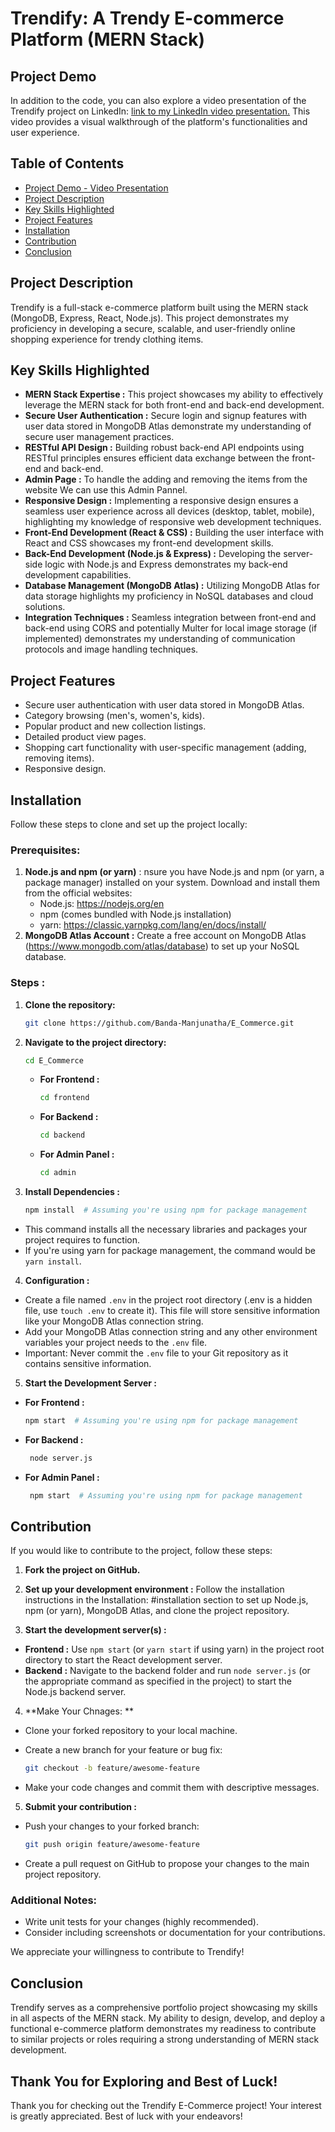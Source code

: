 # Trendify: A Trendy E-commerce Platform (MERN Stack)

## Project Demo

In addition to the code, you can also explore a video presentation of the Trendify project on LinkedIn: [link to my LinkedIn video presentation.](https://www.linkedin.com/feed/update/urn:li:activity:7173709674586787842/) This video provides a visual walkthrough of the platform's functionalities and user experience.

## Table of Contents

- [Project Demo - Video Presentation](https://www.linkedin.com/feed/update/urn:li:activity:7173709674586787842/)
- [Project Description](#project-description)
- [Key Skills Highlighted](#key-skills-highlighted)
- [Project Features](#project-features)
- [Installation](#installation)
- [Contribution](#contribution)
- [Conclusion](#conclusion)

## Project Description

Trendify is a full-stack e-commerce platform built using the MERN stack (MongoDB, Express, React, Node.js). This project demonstrates my proficiency in developing a secure, scalable, and user-friendly online shopping experience for trendy clothing items.

## Key Skills Highlighted

- **MERN Stack Expertise :** This project showcases my ability to effectively leverage the MERN stack for both front-end and back-end development.
- **Secure User Authentication :** Secure login and signup features with user data stored in MongoDB Atlas demonstrate my understanding of secure user management practices.
- **RESTful API Design :** Building robust back-end API endpoints using RESTful principles ensures efficient data exchange between the front-end and back-end.
- **Admin Page :** To handle the adding and removing the items from the website We can use this Admin Pannel.
- **Responsive Design :**  Implementing a responsive design ensures a seamless user experience across all devices (desktop, tablet, mobile), highlighting my knowledge of responsive web development techniques.
- **Front-End Development (React & CSS) :** Building the user interface with React and CSS showcases my front-end development skills.
- **Back-End Development (Node.js & Express) :** Developing the server-side logic with Node.js and Express demonstrates my back-end development capabilities.
- **Database Management (MongoDB Atlas) :** Utilizing MongoDB Atlas for data storage highlights my proficiency in NoSQL databases and cloud solutions.
- **Integration Techniques :** Seamless integration between front-end and back-end using CORS and potentially Multer for local image storage (if implemented) demonstrates my understanding of communication protocols and image handling techniques.

## Project Features

- Secure user authentication with user data stored in MongoDB Atlas.
- Category browsing (men's, women's, kids).
- Popular product and new collection listings.
- Detailed product view pages.
- Shopping cart functionality with user-specific management (adding, removing items).
- Responsive design.

## Installation

Follow these steps to clone and set up the project locally:

### Prerequisites:

1. **Node.js and npm (or yarn)** : nsure you have Node.js and npm (or yarn, a package manager) installed on your system. Download and install them from the official websites:
   - Node.js: https://nodejs.org/en
   - npm (comes bundled with Node.js installation)
   - yarn: https://classic.yarnpkg.com/lang/en/docs/install/
2. **MongoDB Atlas Account :** Create a free account on MongoDB Atlas (https://www.mongodb.com/atlas/database) to set up your NoSQL database.

### Steps :

1. **Clone the repository:**

    ```bash
    git clone https://github.com/Banda-Manjunatha/E_Commerce.git
    ```
    
3. **Navigate to the project directory:**

    ```bash
    cd E_Commerce
    ```

     - **For Frontend :**
         ```bash
         cd frontend
         ```
     - **For Backend :**
         ```bash
         cd backend
         ```
     - **For Admin Panel :**
         ```bash
         cd admin
         ```
      
3. **Install Dependencies :**

     ```bash
    npm install  # Assuming you're using npm for package management
    ```
     
  - This command installs all the necessary libraries and packages your project requires to function.
  - If you're using yarn for package management, the command would be `yarn install`.

4. **Configuration :**

  - Create a file named `.env` in the project root directory (.env is a hidden file, use `touch .env` to create it). This file will store sensitive information like your MongoDB Atlas connection string.
  - Add your MongoDB Atlas connection string and any other environment variables your project needs to the `.env` file.
  - Important: Never commit the `.env` file to your Git repository as it contains sensitive information.

5. **Start the Development Server :**
  
  - **For Frontend :**
    
     ```bash
     npm start  # Assuming you're using npm for package management
    ```

  - **For Backend :**

    ```bash
     node server.js 
    ```

  - **For Admin Panel :**

    ```bash
     npm start  # Assuming you're using npm for package management
    ```
    
## Contribution

If you would like to contribute to the project, follow these steps:

1. **Fork the project on GitHub.**

2. **Set up your development environment :** Follow the installation instructions in the Installation: #installation section to set up Node.js, npm (or yarn), MongoDB Atlas, and clone the project repository.

3. **Start the development server(s) :** 

  - **Frontend :** Use `npm start` (or `yarn start` if using yarn) in the project root directory to start the React development server.
  - **Backend :** Navigate to the backend folder and run `node server.js` (or the appropriate command as specified in the project) to start the Node.js backend server.

4. **Make Your Chnages: **

  - Clone your forked repository to your local machine.
  - Create a new branch for your feature or bug fix:

    ```bash
    git checkout -b feature/awesome-feature
    ```
  - Make your code changes and commit them with descriptive messages.

5. **Submit your contribution :**

  - Push your changes to your forked branch:

    ```bash
    git push origin feature/awesome-feature
    ```
  - Create a pull request on GitHub to propose your changes to the main project repository.

### Additional Notes:

  - Write unit tests for your changes (highly recommended).
  - Consider including screenshots or documentation for your contributions.

We appreciate your willingness to contribute to Trendify!

## Conclusion

Trendify serves as a comprehensive portfolio project showcasing my skills in all aspects of the MERN stack. My ability to design, develop, and deploy a functional e-commerce platform demonstrates my readiness to contribute to similar projects or roles requiring a strong understanding of MERN stack development.

## Thank You for Exploring and Best of Luck!

Thank you for checking out the Trendify E-Commerce project! Your interest is greatly appreciated. Best of luck with your endeavors!

